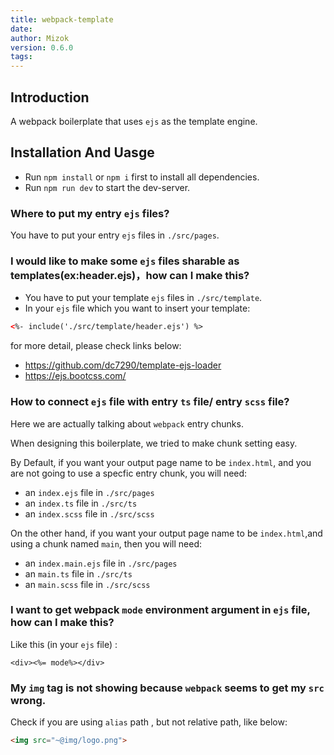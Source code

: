 ```yaml
---
title: webpack-template
date: 
author: Mizok
version: 0.6.0
tags: 
---
```


## Introduction

A webpack boilerplate that uses `ejs` as the template engine.

## Installation And Uasge

- Run `npm install` or `npm i` first to install all dependencies.
- Run `npm run dev` to start the dev-server.

### Where to put my entry `ejs` files?

You have to put your entry `ejs` files in `./src/pages`.

### I would like to make some `ejs` files sharable as templates(ex:header.ejs)，how can I make this?

- You have to put your template `ejs` files in `./src/template`.
- In your `ejs` file which you want to insert your template:

```html
<%- include('./src/template/header.ejs') %>
```

for more detail, please check links below:

- https://github.com/dc7290/template-ejs-loader  
- https://ejs.bootcss.com/  

### How to connect `ejs` file with entry `ts` file/ entry `scss` file?

Here we are actually talking about `webpack` entry chunks.

When designing this boilerplate, we tried to make chunk setting easy.

By Default, if you want your output page name to be `index.html`, and you are not going to use a specfic entry chunk, you will need:

- an `index.ejs` file in `./src/pages`  
- an `index.ts` file in `./src/ts`
- an `index.scss` file in `./src/scss`

On the other hand, if you want your output page name to be `index.html`,and using a chunk named `main`, then you will need:

- an `index.main.ejs` file in `./src/pages`  
- an `main.ts` file in `./src/ts`
- an `main.scss` file in `./src/scss`

### I want to get webpack `mode` environment argument in `ejs` file, how can I make this?

Like this (in your `ejs` file) :

```ejs
<div><%= mode%></div> 
```

### My `img` tag is not showing because `webpack` seems to get my `src` wrong.

Check if you are using `alias` path , but not relative path, like below:

```html
<img src="~@img/logo.png">
```




